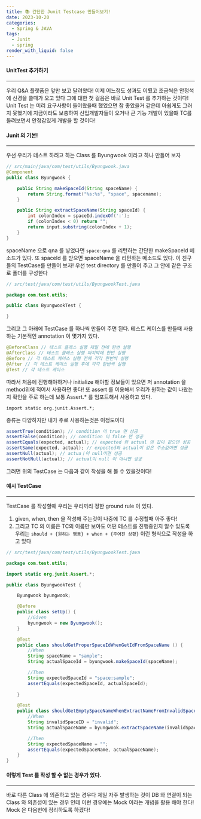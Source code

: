 ```yaml
---
title: 📚 간단한 Junit Testcase 만들어보기!
date: 2023-10-20
categories:
  - Spring & JAVA
tags:
  - Junit
  - spring
render_with_liquid: false
---
```

#### UnitTest 추가하기
---
우리 Q&A 플랫폼은 앞만 보고 달려왔다! 이제 어느정도 성과도 이뤘고 조금씩은 안정석에 신경을 쓸때가 오고 있다 그에 대한 첫 걸음은 바로 Unit Test 를 추가하는 것이다! Unit Test 는 미리 요구사항이 들어왔을때 했었으면 참 좋았을거 같은데 아쉽게도 그러지 못했기에 지금이라도 보충하여 신입개발자들이 오거나 큰 기능 개발이 있을떄 TC를 돌려보면서 안정감있게 개발을 할 것이다!

#### Junit 의 기본!
---
우선 우리가 테스트 하려고 하는 Class 를 Byungwook 이라고 하나 만들어 보자
```java
// src/main/java/com/test/utils/Byungwook.java
@Component
public class Byungwook {

	public String makeSpaceId(String spaceName) {
		return String.format("%s:%s", "space", spacename);
	}

	public String extractSpaceName(String spaceId) {
        int colonIndex = spaceId.indexOf(':');
	    if (colonIndex < 0) return "";
        return input.substring(colonIndex + 1);
    }
}
```

spaceName 으로 qna 를 넣었다면 `space:qna` 를 리턴하는 간단한 makeSpaceId 메소드가 있다. 또 spaceId 를 받으면 spaceName 을 리턴하는 메소드도 있다.
이 친구들의 TestCase를 만들어 보자! 우선 test directory 를 만들어 주고 그 안에 같은 구조로 폴더를 구성한다

```java
// src/test/java/com/test/utils/ByungwookTest.java

package com.test.utils;

public class ByungwookTest {

}
```

그리고 그 아래에 TestCase 를 하나씩 만들어 주면 된다. 테스트 케이스를 만들때 사용하는 기본적인 annotation 이 몇가지 있다.
```java
@BeforeClass // 테스트 클래스 실행 제일 전에 한번 실행
@AfterClass // 테스트 클래스 실행 마지막에 한번 실행
@Before // 각 테스트 케이스 실행 전에 각각 한번씩 실행
@After // 각 테스트 케이스 실행 후에 각각 한번씩 실행
@Test // 각 테스트 케이스
```
따라서 처음에 진행해야하거나 initialize 해야할 정보들이 있으면 저 annotation 을 method위에 적어서 사용하면 좋다! 
또 assert 를 이용해서 우리가 원하는 값이 나왔는지 확인을 주로 하는데 보통 Assert.* 를 임포트해서 사용하고 있다. 
```
import static org.junit.Assert.*;
```
종류는 다양하지만 내가 주로 사용하는것은 이정도이다

```java
assertTrue(condition); // condition 이 true 면 성공
assertFalse(condition); // condition 이 false 면 성공
assertEquals(expected, actual); // expected 와 actual 의 값이 같으면 성공
assertSame(expected, actual); // expected와 actual이 같은 주소값이면 성공
assertNull(actual); // actuaㅣ이 null이면 성공
assertNotNull(actual); // actual이 null 이 아니면 성공

```
그러면 위의 TestCase 는 다음과 같이 작성을 해 볼 수 있을것이다!

#### 예시 TestCase
---
TestCase 를 작성할때 우리는 우리끼리 정한 ground rule 이 있다.
1. given, when, then 을 작성해 주는것이 나중에 TC 를 수정할때 아주 좋다!
2. 그리고 TC 의 이름은 TC의 이름만 보아도 어떤 테스트를 진행중인지 알수 있도록 우리는 `should + {원하는 행동} + when + {주어진 상황}` 이런 형식으로 작성을 하고 있다


```java
// src/test/java/com/test/utils/ByungwookTest.java

package com.test.utils;

import static org.junit.Assert.*;

public class ByungwookTest {

	Byungwook byungwook;

	@Before
	public class setUp() {
		//Given
		byungwook = new Byungwook();
	}

	@Test
	public class shouldGetProperSpaceIdWhenGetIdFromSpaceName () {
		//When
		String spaceName = "sample";
		String actualSpaceId = byungwook.makeSpaceId(spaceName);

		//Then
		String expectedSpaceId = "space:sample";
		assertEquals(expectedSpaceId, actualSpaceId);
		
	}

	@Test
	public class shouldGetEmptySpaceNameWhenExtractNameFromInvalidSpaceId() {
		//When
		String invalidSpaceID = "invalid";
		String actualSpaceName = byungwook.extractSpaceName(invalidSpaceID);

		//Then
		String expectedSpaceName = "";
		assertEquals(expectedSpaceName, actualSpaceName);
	}
}
```

#### 이렇게 Test 를 작성 할 수 없는 경우가 있다.
---
바로 다른 Class 에 의존하고 있는 경우다 제일 자주 발생하는 것이 DB 와 연결이 되는 Class 와 의존성이 있는 경우 인데 이런 경우에는 Mock 이라는 개념을 활용 해야 한다! Mock 은 다음번에 정리하도록 하겠다!